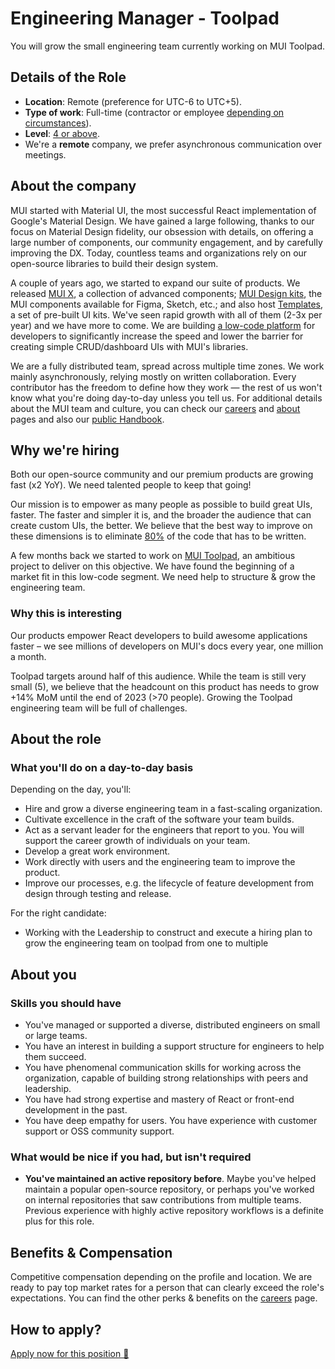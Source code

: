 # Engineering Manager - Toolpad

<p class="description">You will grow the small engineering team currently working on MUI Toolpad.</p>

## Details of the Role

- **Location**: Remote (preference for UTC-6 to UTC+5).
- **Type of work**: Full-time (contractor or employee [depending on circumstances](https://mui-org.notion.site/Hiring-FAQ-64763b756ae44c37b47b081f98915501#494af1f358794028beb4b7697b5d3102)).
- **Level**: [4 or above](https://docs.google.com/spreadsheets/d/1dDdPD-flNXlgZ0E3ZxVvCDx27RFuhVWJrcfcjNu_I8k/edit#gid=0).
- We're a **remote** company, we prefer asynchronous communication over meetings.

## About the company

MUI started with Material UI, the most successful React implementation of Google's Material Design.
We have gained a large following, thanks to our focus on Material Design fidelity, our obsession with details, on offering a large number of components, our community engagement, and by carefully improving the DX.
Today, countless teams and organizations rely on our open-source libraries to build their design system.

A couple of years ago, we started to expand our suite of products.
We released [MUI X](https://mui.com/x/), a collection of advanced components; [MUI Design kits](https://mui.com/design-kits/), the MUI components available for Figma, Sketch, etc.; and also host [Templates](https://mui.com/templates/), a set of pre-built UI kits.
We've seen rapid growth with all of them (2-3x per year) and we have more to come.
We are building [a low-code platform](https://mui.com/toolpad/) for developers to significantly increase the speed and lower the barrier for creating simple CRUD/dashboard UIs with MUI's libraries.

We are a fully distributed team, spread across multiple time zones.
We work mainly asynchronously, relying mostly on written collaboration.
Every contributor has the freedom to define how they work — the rest of us won't know what you're doing day-to-day unless you tell us.
For additional details about the MUI team and culture, you can check our [careers](https://mui.com/careers/) and [about](https://mui.com/about/) pages and also our [public Handbook](https://mui-org.notion.site/Handbook-f086d47e10794d5e839aef9dc67f324b).

## Why we're hiring

Both our open-source community and our premium products are growing fast (x2 YoY).
We need talented people to keep that going!

Our mission is to empower as many people as possible to build great UIs, faster.
The faster and simpler it is, and the broader the audience that can create custom UIs, the better.
We believe that the best way to improve on these dimensions is to eliminate [80%](https://www.youtube.com/watch?v=GnO7D5UaDig&t=2451s) of the code that has to be written.

A few months back we started to work on [MUI Toolpad](https://github.com/mui/mui-toolpad), an ambitious project to deliver on this objective.
We have found the beginning of a market fit in this low-code segment.
We need help to structure & grow the engineering team.

### Why this is interesting

Our products empower React developers to build awesome applications faster – we see millions of developers on MUI's docs every year, one million a month.

Toolpad targets around half of this audience.
While the team is still very small (5), we believe that the headcount on this product has needs to grow +14% MoM until the end of 2023 (>70 people).
Growing the Toolpad engineering team will be full of challenges.

## About the role

### What you'll do on a day-to-day basis

Depending on the day, you'll:

- Hire and grow a diverse engineering team in a fast-scaling organization.
- Cultivate excellence in the craft of the software your team builds.
- Act as a servant leader for the engineers that report to you. You will support the career growth of individuals on your team.
- Develop a great work environment.
- Work directly with users and the engineering team to improve the product.
- Improve our processes, e.g. the lifecycle of feature development from design through testing and release.

For the right candidate:

- Working with the Leadership to construct and execute a hiring plan to grow the engineering team on toolpad from one to multiple

## About you

### Skills you should have

- You've managed or supported a diverse, distributed engineers on small or large teams.
- You have an interest in building a support structure for engineers to help them succeed.
- You have phenomenal communication skills for working across the organization, capable of building strong relationships with peers and leadership.
- You have had strong expertise and mastery of React or front-end development in the past.
- You have deep empathy for users. You have experience with customer support or OSS community support.

### What would be nice if you had, but isn't required

- **You've maintained an active repository before**. Maybe you've helped maintain a popular open-source repository, or perhaps you've worked on internal repositories that saw contributions from multiple teams. Previous experience with highly active repository workflows is a definite plus for this role.

## Benefits & Compensation

Competitive compensation depending on the profile and location.
We are ready to pay top market rates for a person that can clearly exceed the role's expectations.
You can find the other perks & benefits on the [careers](https://mui.com/careers/#perks-amp-benefits) page.

## How to apply?

[Apply now for this position 📮](https://jobs.ashbyhq.com/MUI/__ID__/application?utm_source=ZNRrPGBkqO)
